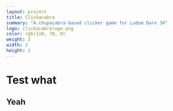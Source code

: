 ```yaml
---
layout: project
title: Clickacabra
summary: "A chupacabra-based clicker game for Ludum Dare 34"
logo: clickacabralogo.png
color: rgb(110, 70, 0)
weight: 2
width: 2
height: 2
---
```


# Test what
## Yeah